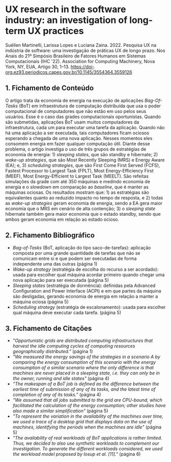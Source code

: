 # UX research in the software industry: an investigation of long-term UX practices

Suéllen Martinelli, Larissa Lopes e Luciana Zaina. 2022. Pesquisa UX na indústria de software: uma investigação de práticas UX de longo prazo. Nos Anais do 21º Simpósio Brasileiro de Fatores Humanos em Sistemas Computacionais (IHC '22). Association for Computing Machinery, Nova York, NY, EUA, Artigo 30, 1–13. https://doi-org.ez93.periodicos.capes.gov.br/10.1145/3554364.3559126

## 1. Fichamento de Conteúdo

O artigo trata da economia de energia na execução de aplicações _Bag-Of-Tasks_ (BoT) em infraestrutura de computação distribuída que usa o poder computacional de computadores que não estão em uso pelos seus usuários. Esse é o caso das grades computacionais oportunistas. Quando são submetidas, aplicações BoT usam muitos computadores da infraestrutura, cada um para executar uma tarefa da aplicação. Quando não há uma aplicação a ser executada, tais computadores ficam ociosos esperando a chegada de uma nova aplicação. Nesses momentos eles consomem energia em fazer qualquer computação útil. Diante desse problema, o artigo investiga o uso de três grupos de estratégias de economia de energia: 1) _sleeping states_, que são standby e hibernate; 2) _wake-up strategies_, que são Most Recently Sleeping (MRS) e Energy Aware (EA); e, 3) _scheduling strategies_, que são First Come First Served (FCFS), Fastest Processor to Largest Task (FPLT), Most Energy-Efficiency First (MEEF), Most Energy-Efficient to Largest Task (MEELT). São refeitas simulações da grade com até 350 máquinas e medindo economia de energia e o _slowdown_ em comparação ao _baseline_, que é manter as máquinas ociosas. Os resultados mostram que: 1) as estratégias são equivalentes quanto ao reduzido impacto no tempo de resposta, e 2) todas as _wake-up strategies_ geram economia de energia, sendo a EA gera maior economia que o MRS em cenário de alta contenção; 3) o _sleeping state_ hibernate também gera maior economia que o estado standby, sendo que ambos geram economia em relação ao estado ocioso.

## 2. Fichamento Bibliográfico
* _Bag-of-Tasks_ (BoT, aplicação do tipo saco-de-tarefas): aplicação composta por uma grande quantidade de tarefas que não se comunicam entre si e que podem ser executadas de forma independente uma das outras (página 1)
* _Wake-up strategy_ (estratégia de escolha do recurso a ser acordado): usada para escolher qual máquina acordar primeiro quando chegar uma nova aplicação para ser executada (página 5)
* _Sleeping states_ (estratégia de dormência): definidas pela Advanced Configuration and Power Interface (ACPI) e em que partes da máquina são desligadas, gerando economia de energia em relação a manter a máquina ociosa (página 5) 
* _Scheduling strategy_ (estratégia de escalonamento): usada para escolher qual máquina deve executar cada tarefa. (página 5)


## 3. Fichamento de Citações
* _"Opportunistic grids are distributed computing infrastructures that harvest the idle computing cycles of computing resources geographically distributed."_ (página 1)
* _"We measured the energy savings of the strategies in a scenario A by comparing the energy consumption of this scenario with the energy consumption of a similar scenario where the only difference is that machines are never placed in a sleeping state, i.e. they can only be in the owner, running and idle states"_  (página 4)
* _"The makespan of a BoT job is defined as the difference between the earliest time of submission of any of its tasks, and the latest time of completion of any of its tasks."_ (página 4)
* _"We assumed that all jobs submitted to the grid are CPU-bound, which facilitated the calculation of the energy consumption; other studies have also made a similar simplification"_ (página 5)
* _"To represent the variation in the availability of the machines over time, we used a trace of a desktop grid that displays data on the use of machines, identifying the periods when the machines are idle"_ (página 5)
* _"The availability of real workloads of BoT applications is rather limited. Thus, we decided to also use synthetic workloads to complement our investigation. To generate the different workloads considered, we used the workload model proposed by Iosup et al. [11]."_ (página 6)
